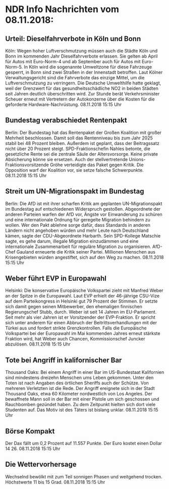 # NDR Info Nachrichten vom 08.11.2018:


## Urteil: Dieselfahrverbote in Köln und Bonn
Köln: Wegen hoher Luftverschmutzung müssen auch die Städte Köln und Bonn im kommenden Jahr Dieselfahrverbote erlassen. Sie gelten ab April für Autos mit Euro-Norm-4 und ab September auch für Autos mit Euro-Norm-5. In Köln wird die sogenannte Umweltzone für diese Fahrzeuge gesperrt, in Bonn sind zwei Straßen in der Innenstadt betroffen. Laut Kölner Verwaltungsgericht sind die Fahrverbote das einzige Mittel, um die Luftverschmutzung zu verringern. Die Deutsche Umwelthilfe hatte geklagt, weil der Grenzwert für das gesundheitsschädliche NO2 in beiden Städten seit Jahren deutlich überschritten wird. Zur Stunde berät Verkehrsminister Scheuer erneut mit Vertretern der Autokonzerne über die Kosten für die geforderte Hardware-Nachrüstung. 08.11.2018 15:15 Uhr 

## Bundestag verabschiedet Rentenpakt
Berlin: Der Bundestag hat das Rentenpaket der Großen Koalition mit großer Mehrheit beschlossen. Damit soll das Rentenniveau bis zum Jahr 2025 stabil bei 48 Prozent bleiben. Außerdem ist geplant, dass der Beitragssatz nicht über 20 Prozent steigt. SPD-Fraktionschefin Nahles betonte, die gesetzliche Rente sei die zentrale Säule der Altersvorsorge. Keine private Absicherung könne sie ersetzen. Auch der stellvertretende Unions-Fraktionsvorsitzende Gröhe verteidigte das Paket gegen Kritik. Die Opposition warf der Koalition vor, sie setze falsche Schwerpunkte. 08.11.2018 15:15 Uhr 

## Streit um UN-Migrationspakt im Bundestag
Berlin: Die AfD ist mit ihrer scharfen Kritik am geplanten UN-Migrationspakt im Bundestag auf entschiedenen Widerspruch gestoßen. Abgeordnete der anderen Parteien warfen der AfD vor, Ängste vor Einwanderung zu schüren und eine internationale Ordnung für geregelte Migration behindern zu wollen. Wer den Pakt ablehne sorge dafür, dass Standards in anderen Ländern nicht angehoben würden und mehr Leute nach Deutschland kämen, sagte der CDU-Abgeordnete Harbarth. Sein SPD-Kollege Matschie sagte, es gehe darum, illegale Migration einzudämmen und eine internationale Zusammenarbeit für reguläre Migration zu organisieren. AfD-Chef Gauland erneuerte die Kritik seiner Partei. Millionen Menschen aus Krisengebieten würden angestiftet, sich auf den Weg zu machen. 08.11.2018 15:15 Uhr 

## Weber führt EVP in Europawahl
Helsinki: Die konservative Europäische Volkspartei zieht mit Manfred Weber an der Spitze in die Europawahl. Laut EVP erhielt der 46-jährige CSU-Vize auf dem Parteikongress in Helsinki gut 79 Prozent der Stimmen. Er setzte sich damit gegen seinen Mitbewerber, den ehemaligen finnischen Regierungschef Stubb, durch. Weber ist seit 14 Jahren im EU-Parlament. Seit mehr als vier Jahren ist er Vorsitzender der EVP-Fraktion. Er spricht sich unter anderem für einen Abbruch der Beitrittsverhandlungen mit der Türkei aus und fordert strikte Grenzkontrollen. Falls die Europäische Volkspartei bei der Europawahl im Mai kommenden Jahres erneut stärkste Fraktion wird, hat Weber auch Chancen, Kommissionschef Juncker abzulösen. 08.11.2018 15:15 Uhr 

## Tote bei Angriff in kalifornischer Bar
Thousand Oaks: Bei einem Angriff in einer Bar im US-Bundestaat Kalifornien sind mindestens dreizehn Menschen ums Leben gekommen. Unter den Toten ist nach Angaben des örtlichen Sheriffs auch der Schütze. Von mehreren Verletzten ist die Rede. Der Angriff ereignete sich in der Stadt Thousand Oaks, etwa 60 Kilometer nordwestlich von Los Angeles. Der bewaffnete Mann soll in der Bar mit einer Pistole um sich geschossen und Rauchbomben gezündet haben. Zu dem Zeitpunkt hielten sich dort viele Studenten auf. Das Motiv ist des Täters ist bislang unklar. 08.11.2018 15:15 Uhr 

## Börse Kompakt
Der Dax fällt um 0,2 Prozent auf 11.557 Punkte. Der Euro kostet einen Dollar 14 26. 08.11.2018 15:15 Uhr 

## Die Wettervorhersage
Wechselnd bewölkt mit zum Teil sonnigen Phasen und weitgehend trocken. Höchstwerte 11 bis 15 Grad. 08.11.2018 15:15 Uhr 
